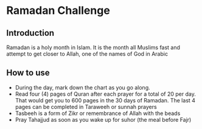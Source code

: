 # Ramadan Challenge

## Introduction
Ramadan is a holy month in Islam. It is the month all Muslims fast and attempt to get closer to Allah, one of the names of God in Arabic

## How to use
- During the day, mark down the chart as you go along.
- Read four (4) pages of Quran after each prayer for a total of 20 per day. That would get you to 600 pages in the 30 days of Ramadan. The last 4 pages can be completed in Taraweeh or sunnah prayers
- Tasbeeh is a form of Zikr or remembrance of Allah with the beads
- Pray Tahajjud as soon as you wake up for suhor (the meal before Fajr)
